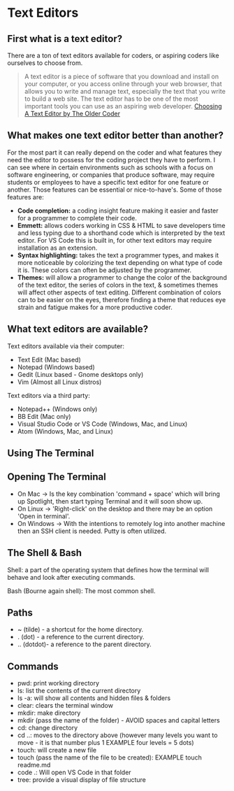 # Text Editors

## First what is a text editor?

There are a ton of text editors available for coders, or aspiring coders like ourselves to choose from.
> A text editor is a piece of software that you download and install on your computer, or you access online through your web browser, that allows you to write and manage text, especially the text that you write to build a web site. The text editor has to be one of the most important tools you can use as an aspiring web developer. [Choosing A Text Editor by The Older Coder](https://codefellows.github.io/code-102-guide/curriculum/class-02/Choosing-A-Text-Editor--The-Older-Coder.pdf)

## What makes one text editor better than another?

For the most part it can really depend on the coder and what features they need the editor to possess for the coding project they have to perform.  I can see where in certain environments such as schools with a focus on software engineering, or companies that produce software, may require students or employees to have a specific text editor for one feature or another. Those features can be essential or nice-to-have's. Some of those features are:

- **Code completion:** a coding insight feature making it easier and faster for a programmer to complete their code.
- **Emmett:** allows coders working in CSS & HTML to save developers time and less typing due to a shorthand code which is interpreted by the text editor. For VS Code this is built in, for other text editors may require installation as an extension.
- **Syntax highlighting:** takes the text a programmer types, and makes it more noticeable by colorizing the text depending on what type of code it is. These colors can often be adjusted by the programmer.
- **Themes:** will allow a programmer to change the color of the background of the text editor, the series of colors in the text, & sometimes themes will affect other aspects of text editing. Different combination of colors can to be easier on the eyes, therefore finding a theme that reduces eye strain and fatigue makes for a more productive coder.

## What text editors are available?

Text editors available via their computer:

- Text Edit (Mac based)
- Notepad (Windows based)
- Gedit (Linux based - Gnome desktops only)
- Vim (Almost all Linux distros)

Text editors via a third party:

- Notepad++ (Windows only)
- BB Edit (Mac only)
- Visual Studio Code or VS Code (Windows, Mac, and Linux)
- Atom (Windows, Mac, and Linux)

## Using The Terminal

## Opening The Terminal

- On Mac -> Is the key combination 'command + space' which will bring up Spotlight, then start typing Terminal and it will soon show up.
- On Linux -> 'Right-click' on the desktop and there may be an option 'Open in terminal'.
- On Windows -> With the intentions to remotely log into another machine then an SSH client is needed. Putty is often utilized.

## The Shell & Bash

Shell: a part of the operating system that defines how the terminal will behave and look after executing commands.

Bash (Bourne again shell): The most common shell.

## Paths

- ~ (tilde) - a shortcut for the home directory.
- . (dot) - a reference to the current directory.
- .. (dotdot)- a reference to the parent directory.

## Commands

- pwd: print working directory
- ls: list the contents of the current directory
- ls -a: will show all contents and hidden files & folders
- clear: clears the terminal window
- mkdir: make directory
- mkdir (pass the name of the folder) - AVOID spaces and capital letters
- cd: change directory
- cd ..: moves to the directory above (however many levels you want to move - it is that number plus 1 EXAMPLE four levels = 5 dots)
- touch: will create a new file
- touch (pass the name of the file to be created): EXAMPLE touch readme.md
- code .: Will open VS Code in that folder
- tree: provide a visual display of file structure
